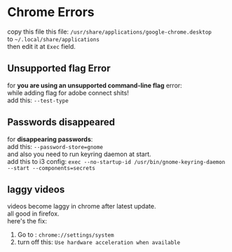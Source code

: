 # Chrome Errors

copy this file this file: `/usr/share/applications/google-chrome.desktop`  
to `~/.local/share/applications`  
then edit it at `Exec` field.

## Unsupported flag Error

for **you are using an unsupported command-line flag** error:  
while adding flag for adobe connect shits!  
add this: `--test-type`


## Passwords disappeared

for **disappearing passwords**:  
add this: `--password-store=gnome`  
and also you need to run keyring daemon at start.  
add this to i3 config: `exec --no-startup-id /usr/bin/gnome-keyring-daemon --start --components=secrets`


## laggy videos

videos become laggy in chrome after latest update.  
all good in firefox.  
here's the fix:  
1. Go to : `chrome://settings/system`  
2. turn off this: `Use hardware acceleration when available`
